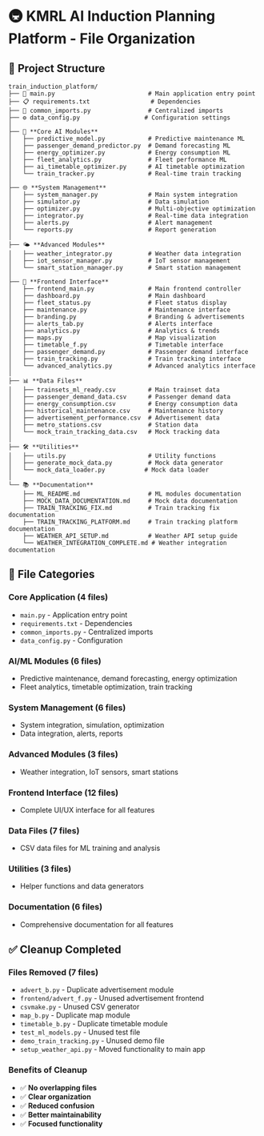 # 🚇 KMRL AI Induction Planning Platform - File Organization

## 📁 **Project Structure**

```
train_induction_platform/
├── 📱 main.py                          # Main application entry point
├── 📋 requirements.txt                 # Dependencies
├── 🔧 common_imports.py                # Centralized imports
├── ⚙️ data_config.py                  # Configuration settings
│
├── 🧠 **Core AI Modules**
│   ├── predictive_model.py            # Predictive maintenance ML
│   ├── passenger_demand_predictor.py  # Demand forecasting ML
│   ├── energy_optimizer.py            # Energy consumption ML
│   ├── fleet_analytics.py             # Fleet performance ML
│   ├── ai_timetable_optimizer.py      # AI timetable optimization
│   └── train_tracker.py               # Real-time train tracking
│
├── 🌐 **System Management**
│   ├── system_manager.py              # Main system integration
│   ├── simulator.py                   # Data simulation
│   ├── optimizer.py                   # Multi-objective optimization
│   ├── integrator.py                  # Real-time data integration
│   ├── alerts.py                      # Alert management
│   └── reports.py                     # Report generation
│
├── 🌤️ **Advanced Modules**
│   ├── weather_integrator.py          # Weather data integration
│   ├── iot_sensor_manager.py          # IoT sensor management
│   └── smart_station_manager.py       # Smart station management
│
├── 🎨 **Frontend Interface**
│   ├── frontend_main.py               # Main frontend controller
│   ├── dashboard.py                   # Main dashboard
│   ├── fleet_status.py                # Fleet status display
│   ├── maintenance.py                 # Maintenance interface
│   ├── branding.py                    # Branding & advertisements
│   ├── alerts_tab.py                  # Alerts interface
│   ├── analytics.py                   # Analytics & trends
│   ├── maps.py                        # Map visualization
│   ├── timetable_f.py                 # Timetable interface
│   ├── passenger_demand.py            # Passenger demand interface
│   ├── train_tracking.py              # Train tracking interface
│   └── advanced_analytics.py          # Advanced analytics interface
│
├── 📊 **Data Files**
│   ├── trainsets_ml_ready.csv         # Main trainset data
│   ├── passenger_demand_data.csv      # Passenger demand data
│   ├── energy_consumption.csv         # Energy consumption data
│   ├── historical_maintenance.csv     # Maintenance history
│   ├── advertisement_performance.csv  # Advertisement data
│   ├── metro_stations.csv             # Station data
│   └── mock_train_tracking_data.csv   # Mock tracking data
│
├── 🛠️ **Utilities**
│   ├── utils.py                       # Utility functions
│   ├── generate_mock_data.py          # Mock data generator
│   └── mock_data_loader.py           # Mock data loader
│
└── 📚 **Documentation**
    ├── ML_README.md                   # ML modules documentation
    ├── MOCK_DATA_DOCUMENTATION.md     # Mock data documentation
    ├── TRAIN_TRACKING_FIX.md          # Train tracking fix documentation
    ├── TRAIN_TRACKING_PLATFORM.md     # Train tracking platform documentation
    ├── WEATHER_API_SETUP.md           # Weather API setup guide
    └── WEATHER_INTEGRATION_COMPLETE.md # Weather integration documentation
```

## 🎯 **File Categories**

### **Core Application (4 files)**
- `main.py` - Application entry point
- `requirements.txt` - Dependencies
- `common_imports.py` - Centralized imports
- `data_config.py` - Configuration

### **AI/ML Modules (6 files)**
- Predictive maintenance, demand forecasting, energy optimization
- Fleet analytics, timetable optimization, train tracking

### **System Management (6 files)**
- System integration, simulation, optimization
- Data integration, alerts, reports

### **Advanced Modules (3 files)**
- Weather integration, IoT sensors, smart stations

### **Frontend Interface (12 files)**
- Complete UI/UX interface for all features

### **Data Files (7 files)**
- CSV data files for ML training and analysis

### **Utilities (3 files)**
- Helper functions and data generators

### **Documentation (6 files)**
- Comprehensive documentation for all features

## ✅ **Cleanup Completed**

### **Files Removed (7 files)**
- `advert_b.py` - Duplicate advertisement module
- `frontend/advert_f.py` - Unused advertisement frontend
- `csvmake.py` - Unused CSV generator
- `map_b.py` - Duplicate map module
- `timetable_b.py` - Duplicate timetable module
- `test_ml_models.py` - Unused test file
- `demo_train_tracking.py` - Unused demo file
- `setup_weather_api.py` - Moved functionality to main app

### **Benefits of Cleanup**
- ✅ **No overlapping files**
- ✅ **Clear organization**
- ✅ **Reduced confusion**
- ✅ **Better maintainability**
- ✅ **Focused functionality**
